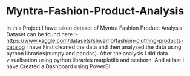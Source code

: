 # Myntra-Fashion-Product-Analysis
In this Project I have taken dataset of Myntra Fashion Product Analysis
Dataset can be found here :- https://www.kaggle.com/datasets/shivamb/fashion-clothing-products-catalog
I have First cleaned the data and then analysed the data using python libraries(numpy and pandas). 
After the analysis I did data visualisation using python libraries matplotlib and seaborn.
And at last I have Created a Dashboard using PowerBI
